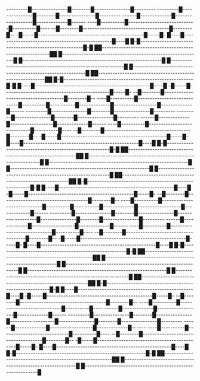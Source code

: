 ---------█---------------█--------█---------------█---------
---------█---------------█--------█---------------█---------
------█-------------█------------------█-------------█------
----█----------█----------------------------█----------█----
--█--------█------------------------------------█--------█--
-█-----█--------------------------------------------█-----█-
█----█------------------------------------------------█----█
█-█------------------------------------------------------█-█
██--------------------------------------------------------██
█----------------------------------------------------------█
█----------------------------------------------------------█
█----------------------------------------------------------█
█----------------------------------------------------------█
██--------------------------------------------------------██
█-█------------------------------------------------------█-█
█----█------------------------------------------------█----█
-█-----█--------------------------------------------█-----█-
--█--------█------------------------------------█--------█--
----█----------█----------------------------█----------█----
------█-------------█------------------█-------------█------
---------█---------------█--------█---------------█---------
---------█---------------█--------█---------------█---------
------█-------------█------------------█-------------█------
----█----------█----------------------------█----------█----
--█--------█------------------------------------█--------█--
-█-----█--------------------------------------------█-----█-
█----█------------------------------------------------█----█
█-█------------------------------------------------------█-█
██--------------------------------------------------------██
█----------------------------------------------------------█
█----------------------------------------------------------█
█----------------------------------------------------------█
█----------------------------------------------------------█
██--------------------------------------------------------██
█-█------------------------------------------------------█-█
█----█------------------------------------------------█----█
-█-----█--------------------------------------------█-----█-
--█--------█------------------------------------█--------█--
----█----------█----------------------------█----------█----
------█-------------█------------------█-------------█------
---------█---------------█--------█---------------█---------
---------█---------------█--------█---------------█---------
------█-------------█------------------█-------------█------
----█----------█----------------------------█----------█----
--█--------█------------------------------------█--------█--
-█-----█--------------------------------------------█-----█-
█----█------------------------------------------------█----█
█-█------------------------------------------------------█-█
██--------------------------------------------------------██
█----------------------------------------------------------█
█----------------------------------------------------------█
█----------------------------------------------------------█
█----------------------------------------------------------█
██--------------------------------------------------------██
█-█------------------------------------------------------█-█
█----█------------------------------------------------█----█
-█-----█--------------------------------------------█-----█-
--█--------█------------------------------------█--------█--
----█----------█----------------------------█----------█----
------█-------------█------------------█-------------█------
---------█---------------█--------█---------------█---------
---------█---------------█--------█---------------█---------
------█-------------█------------------█-------------█------
----█----------█----------------------------█----------█----
--█--------█------------------------------------█--------█--
-█-----█--------------------------------------------█-----█-
█----█------------------------------------------------█----█
█-█------------------------------------------------------█-█
██--------------------------------------------------------██
█----------------------------------------------------------█
█----------------------------------------------------------█
